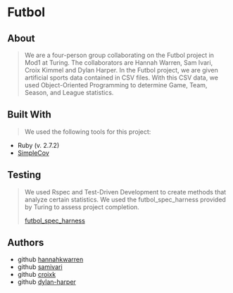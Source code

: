 # **Futbol** 


## **About**
> We are a four-person group collaborating on the Futbol project in Mod1 at Turing.
> The collaborators are Hannah Warren, Sam Ivari, Croix Kimmel and Dylan Harper.
> In the Futbol project, we are given artificial sports data contained in CSV files.
> With this CSV data, we used Object-Oriented Programming to determine Game, Team, Season, and League statistics.

## **Built With**
> We used the following tools for this project:
* Ruby (v. 2.7.2)
* [SimpleCov](https://github.com/simplecov-ruby/simplecov)

## **Testing**
> We used Rspec and Test-Driven Development to create methods that analyze certain statistics.
> We used the futbol_spec_harness provided by Turing to assess project completion.
> 
> [futbol_spec_harness](https://github.com/turingschool-examples/futbol_spec_harness)

## **Authors**
* github [hannahkwarren](https://github.com/hannahkwarren)
* github [samivari](https://github.com/samivari)
* github [croixk](https://github.com/croixk)
* github [dylan-harper](https://github.com/dylan-harper)
